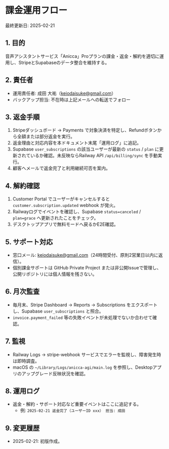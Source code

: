# 課金運用フロー
最終更新日: 2025-02-21

## 1. 目的
音声アシスタントサービス「Anicca」Proプランの課金・返金・解約を適切に運用し、StripeとSupabaseのデータ整合を維持する。

## 2. 責任者
- 運用責任者: 成田 大祐（keiodaisuke@gmail.com）
- バックアップ担当: 不在時は上記メールへの転送でフォロー

## 3. 返金手順
1. Stripeダッシュボード → Payments で対象決済を特定し、Refundボタンから全額または部分返金を実行。
2. 返金理由と対応内容を本ドキュメント末尾「運用ログ」に追記。
3. Supabase `user_subscriptions` の該当ユーザーが最新の `status` / `plan` に更新されているか確認。未反映ならRailway API `/api/billing/sync` を手動実行。
4. 顧客へメールで返金完了と利用継続可否を案内。

## 4. 解約確認
1. Customer Portal でユーザーがキャンセルすると `customer.subscription.updated` webhook が発火。
2. Railwayログでイベントを確認し、Supabase `status=canceled` / `plan=grace` へ更新されたことをチェック。
3. デスクトップアプリで無料モードへ戻るかE2E確認。

## 5. サポート対応
- 窓口メール: keiodaisuke@gmail.com（24時間受付、原則2営業日以内に返信）。
- 個別課金サポートは GitHub Private Project または非公開Issueで管理し、公開リポジトリには個人情報を残さない。

## 6. 月次監査
- 毎月末、Stripe Dashboard → Reports → Subscriptions をエクスポートし、Supabase `user_subscriptions` と照合。
- `invoice.payment_failed` 等の失敗イベントが未処理でないか合わせて確認。

## 7. 監視
- Railway Logs → stripe-webhook サービスでエラーを監視し、障害発生時は即時調査。
- macOS の `~/Library/Logs/anicca-agi/main.log` を参照し、Desktopアプリのアップグレード反映状況を確認。

## 8. 運用ログ
- 返金・解約・サポート対応など重要イベントはここに追記する。
  - 例: `2025-02-21 返金完了（ユーザーID xxx） 担当: 成田`

## 9. 変更履歴
- 2025-02-21: 初版作成。
